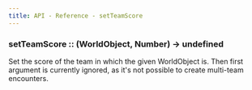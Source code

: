 ```yaml
---
title: API - Reference - setTeamScore
---
```


### setTeamScore :: (WorldObject, Number) -> undefined

Set the score of the team in which the given WorldObject is. Then first
argument is currently ignored, as it's not possible to create multi-team
encounters.
